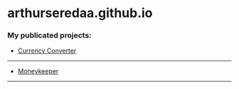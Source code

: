 # arthurseredaa.github.io
### My publicated projects:
+ [Currency Converter][1]
-----
+ [Moneykeeper][2]
-----
[1]:  https://arthurseredaa.github.io/currency/index.html "Конвертер валюты UAH -> USD"
[2]: https://arthurseredaa.github.io/moneykeeper/index.html "Учет расходов/доходов и прочее"
